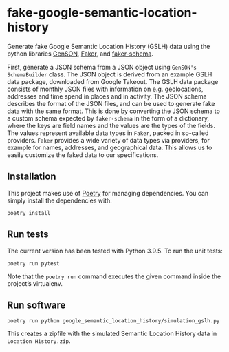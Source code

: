 # fake-google-semantic-location-history

Generate fake Google Semantic Location History (GSLH) data using the python libraries [GenSON](https://pypi.org/project/genson/), [Faker](https://github.com/joke2k/faker), and [faker-schema](https://pypi.org/project/faker-schema/).

First, generate a JSON schema from a JSON object using `GenSON's SchemaBuilder` class. The JSON object is derived from an example GSLH data package, downloaded from Google Takeout. The GSLH data package consists of monthly JSON files with information on e.g. geolocations, addresses and time spend in places and in activity. The JSON schema describes the format of the JSON files, and can be used to generate fake data with the same format. This is done by converting the JSON schema to a custom schema expected by `faker-schema` in the form of a dictionary, where the keys are field names and the values are the types of the fields. The values represent available data types in `Faker`, packed in so-called providers. `Faker` provides a wide variety of data types via providers, for example for names, addresses, and geographical data. This allows us to easily customize the faked data to our specifications.

## Installation
This project makes use of [Poetry](https://python-poetry.org/) for managing dependencies. You can simply install the dependencies with: 

`poetry install`

## Run tests
The current version has been tested with Python 3.9.5. To run the unit tests:

`poetry run pytest`

Note that the `poetry run` command executes the given command inside the project’s virtualenv.

## Run software
`poetry run python google_semantic_location_history/simulation_gslh.py`

This creates a zipfile with the simulated Semantic Location History data in `Location History.zip`.

